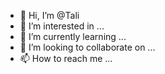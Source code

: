 - 👋 Hi, I’m @Tali
- 👀 I’m interested in ...
- 🌱 I’m currently learning ...
- 💞️ I’m looking to collaborate on ...
- 📫 How to reach me ...

<!---
NataliaVES/NataliaVES is a ✨ special ✨ repository because its `README.md` (this file) appears on your GitHub profile.
You can click the Preview link to take a look at your changes.
--->
